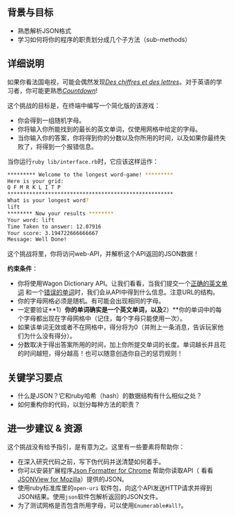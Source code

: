 ## 背景与目标

- 熟悉解析JSON格式
- 学习如何将你的程序的职责划分成几个子方法（sub-methods）

## 详细说明

如果你看法国电视，可能会偶然发现[_Des chiffres et des lettres_](https://en.wikipedia.org/wiki/Des_chiffres_et_des_lettres)。对于英语的学习者，你可能更熟悉[_Countdown_](https://www.youtube.com/watch?v=GvV8aVEJmiU)!

这个挑战的目标是，在终端中编写一个简化版的该游戏：

- 你会得到一组随机字母。
- 你将输入你所能找到的最长的英文单词，仅使用网格中给定的字母。
- 当你输入你的答案，你将得到你的分数以及你所用的时间，以及如果你最终失败了，将得到一个报错信息。

当你运行`ruby lib/interface.rb`时，它应该这样运作：

```bash
********* Welcome to the longest word-game! *********
Here is your grid:
Q F M R K L I T P
*****************************************************
What is your longest word?
lift
******** Now your results ********
Your word: lift
Time Taken to answer: 12.07916
Your score: 3.194722666666667
Message: Well Done!
```

这个挑战将里，你将访问web-API，并解析这个API返回的JSON数据！

**约束条件**：

- 你将使用Wagon Dictionary API。让我们看看，当我们提交一个[正确的英文单词](https://wagon-dictionary.herokuapp.com/apple) 和一个[错误的单词](https://wagon-dictionary.herokuapp.com/zzzz)时，我们会从API中得到什么信息。注意URL的结构。
- 你的字母网格必须是随机。有可能会出现相同的字母。
- 一定要验证**1）**你的单词确实是一个英文单词，以及**2）**你的单词中的每个字母都出现在字母网格中（记住，每个字母只能使用一次）。
- 如果该单词无效或者不在网格中，得分将为0（并附上一条消息，告诉玩家他们为什么没有得分）。
- 分数取决于得出答案所用的时间，加上你所提交单词的长度。单词越长并且花的时间越短，得分越高！也可以随意创造你自己的惩罚规则！

## 关键学习要点

- 什么是JSON？它和ruby哈希（hash）的数据结构有什么相似之处？
- 如何重构你的代码，以划分每种方法的职责？

## 进一步建议 & 资源

这个挑战没有给予指引，是有意为之。这里有一些要素将帮助你：

- 在深入研究代码之前，写下伪代码并送清楚如何着手。
- 你可以安装扩展程序[Json Formatter for Chrome](https://chrome.google.com/webstore/detail/json-formatter/bcjindcccaagfpapjjmafapmmgkkhgoa?hl=en) 帮助你读取API（ 看看[JSONView for Mozilla](https://addons.mozilla.org/fr/firefox/addon/jsonview/)）提供的JSON。
- 使用ruby标准库里的`open-uri` 软件包，向这个API发送HTTP请求并得到JSON结果。使用`json`软件包解析返回的JSON文件。
- 为了测试网格是否包含所用字母，可以使用`Enumerable#all?`。
